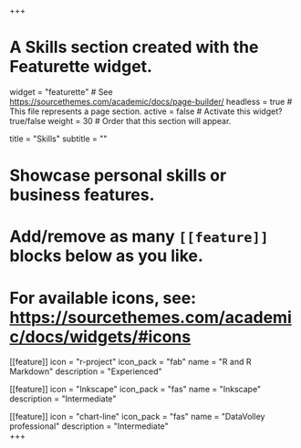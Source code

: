 +++
# A Skills section created with the Featurette widget.
widget = "featurette"  # See https://sourcethemes.com/academic/docs/page-builder/
headless = true  # This file represents a page section.
active = false  # Activate this widget? true/false
weight = 30  # Order that this section will appear.

title = "Skills"
subtitle = ""

# Showcase personal skills or business features.
# 
# Add/remove as many `[[feature]]` blocks below as you like.
# 
# For available icons, see: https://sourcethemes.com/academic/docs/widgets/#icons

[[feature]]
  icon = "r-project"
  icon_pack = "fab"
  name = "R and R Markdown"
  description = "Experienced"
  
[[feature]]
  icon = "Inkscape"
  icon_pack = "fas"
  name = "Inkscape"
  description = "Intermediate"

[[feature]]
  icon = "chart-line"
  icon_pack = "fas"
  name = "DataVolley professional"
  description = "Intermediate"  
+++
